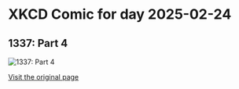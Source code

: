 
# XKCD Comic for day 2025-02-24

## 1337: Part 4

![1337: Part 4](https://imgs.xkcd.com/comics/1337_part_4.png "Mrs. Roberts would have gotten up sooner, of course, but she was busy piping find ~ and find ~nomad into xargs shred, just in case.")

[Visit the original page](https://xkcd.com/344/)
